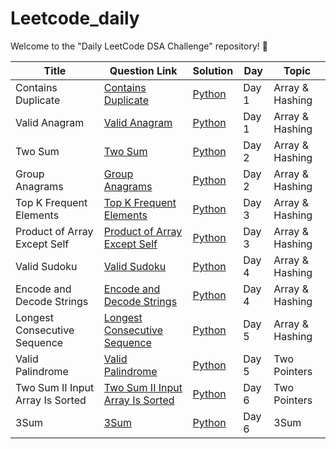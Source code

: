 # Leetcode_daily
Welcome to the "Daily LeetCode DSA Challenge" repository! 🚀




| Title         | Question Link     | Solution     | Day   | Topic    |
|---------------|-------------------|--------------|-------|----------|
| Contains Duplicate | [Contains Duplicate](https://leetcode.com/problems/contains-duplicate/description/) | [Python](https://github.com/IamAniket12/Leetcode_daily/blob/main/Solutions/Day%201/contains_duplicate.py) | Day 1 | Array & Hashing  |
| Valid Anagram | [Valid Anagram](https://leetcode.com/problems/valid-anagram/description/)   | [Python](https://github.com/IamAniket12/Leetcode_daily/blob/main/Solutions/Day%201/valid_anagram.py)   | Day 1 | Array & Hashing |
| Two Sum | [Two Sum](https://leetcode.com/problems/two-sum/description/)   | [Python](https://github.com/IamAniket12/Leetcode_daily/blob/main/Solutions/Day%202/two_sum.py)   | Day 2 | Array & Hashing |
| Group Anagrams | [Group Anagrams](https://leetcode.com/problems/group-anagrams/description/)   | [Python](https://github.com/IamAniket12/Leetcode_daily/blob/main/Solutions/Day%202/group_anagrams.py)   | Day 2 | Array & Hashing |
| Top K Frequent Elements | [Top K Frequent Elements](https://leetcode.com/problems/top-k-frequent-elements/description/)   | [Python](https://github.com/IamAniket12/Leetcode_daily/blob/main/Solutions/Day%203/top_k_frequent.py)   | Day 3 | Array & Hashing |
| Product of Array Except Self | [Product of Array Except Self](https://leetcode.com/problems/product-of-array-except-self/description/)   | [Python](https://github.com/IamAniket12/Leetcode_daily/blob/main/Solutions/Day%203/product_of_arrya_except_itself.py)   | Day 3 | Array & Hashing |
| Valid Sudoku| [Valid Sudoku](https://leetcode.com/problems/valid-sudoku/)   | [Python](https://github.com/IamAniket12/Leetcode_daily/blob/main/Solutions/Day%204/valid_sudoku.py)   | Day 4 | Array & Hashing |
| Encode and Decode Strings | [Encode and Decode Strings](https://leetcode.com/problems/encode-and-decode-strings/description/)   | [Python](https://github.com/IamAniket12/Leetcode_daily/blob/main/Solutions/Day%204/encode_and_decode)   | Day 4 | Array & Hashing |
| Longest Consecutive Sequence | [Longest Consecutive Sequence](https://leetcode.com/problems/longest-consecutive-sequence/description/)   | [Python](https://github.com/IamAniket12/Leetcode_daily/blob/main/Solutions/Day%205/Longest%20Consecutive%20Sequence.py)   | Day 5 | Array & Hashing |
| Valid Palindrome | [Valid Palindrome](https://leetcode.com/problems/valid-palindrome/)   | [Python](https://github.com/IamAniket12/Leetcode_daily/blob/main/Solutions/Day%205/Valid%20Palindrome.py)   | Day 5 | Two Pointers |
| Two Sum II Input Array Is Sorted | [Two Sum II Input Array Is Sorted ](https://leetcode.com/problems/two-sum-ii-input-array-is-sorted/)   | [Python](https://github.com/IamAniket12/Leetcode_daily/blob/main/Solutions/Day%206/Two%20Sum%20II%20Input%20Array%20Is%20Sorted.py)   | Day 6 | Two Pointers |
| 3Sum | [3Sum](https://leetcode.com/problems/3sum/)   | [Python](https://github.com/IamAniket12/Leetcode_daily/blob/main/Solutions/Day%206/3Sum.py)   | Day 6 | 3Sum |
